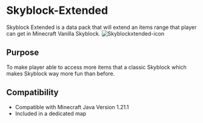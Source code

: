 # Skyblock-Extended
Skyblock Extended is a data pack that will extend an items range that player can get in Minecraft Vanilla Skyblock.
![Skyblockxtended-icon](https://github.com/user-attachments/assets/f880475b-94f7-4223-9e8d-58820a3e1c8f)

## Purpose

To make player able to access more items that a classic Skyblock which makes Skyblock way more fun than before.

## Compatibility

- Compatible with Minecraft Java Version 1.21.1
- Included in a dedicated map

